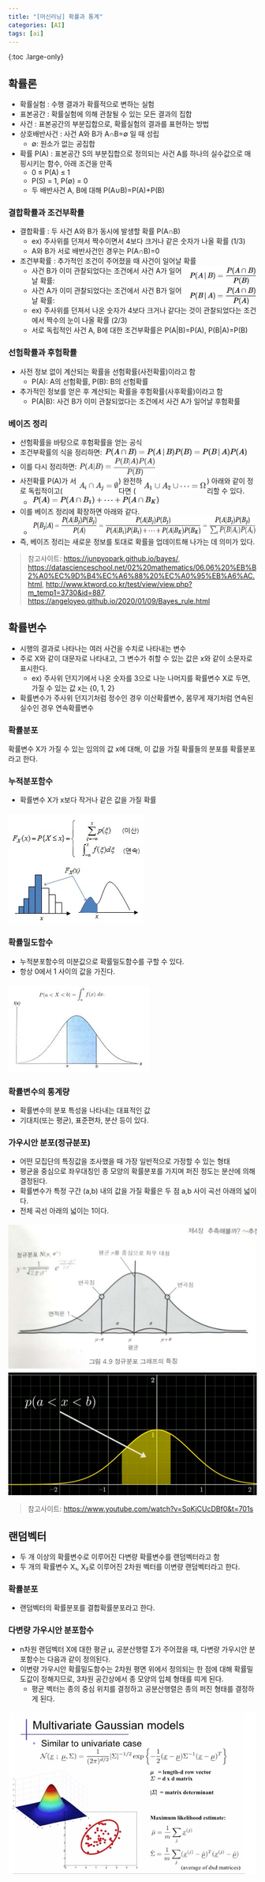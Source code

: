 ```yaml
---
title: "[머신러닝] 확률과 통계"
categories: [AI]
tags: [ai]
---
```


{:toc .large-only}

## 확률론

- 확률실험 : 수행 결과가 확률적으로 변하는 실험
- 표본공간 : 확률실험에 의해 관찰될 수 있는 모든 결과의 집합
- 사건 : 표본공간의 부분집합으로, 확률실험의 결과를 표현하는 방법
- 상호배반사건 : 사건 A와 B가 A∩B=∅ 일 때 성립
  - ∅: 원소가 없는 공집합
- 확률 P(A) : 표본공간 S의 부분집합으로 정의되는 사건 A를 하나의 실수값으로 매핑시키는 함수, 아래 조건을 만족
  - 0 ≤ P(A) ≤ 1
  - P(S) = 1, P(∅) = 0
  - 두 배반사건 A, B에 대해 P(A∪B)=P(A)+P(B)

### 결합확률과 조건부확률

- 결합확률 : 두 사건 A와 B가 동시에 발생할 확률 P(A∩B)
  - ex) 주사위를 던져서 짝수이면서 4보다 크거나 같은 숫자가 나올 확률 (1/3)
  - A와 B가 서로 배반사건인 경우는 P(A∩B)=0
- 조건부확률 : 추가적인 조건이 주어졌을 때 사건이 일어날 확률
  - <span style="display:flex;align-items:center;"><span style="margin-right:5px;">사건 B가 이미 관찰되었다는 조건에서 사건 A가 일어날 확률:</span><img src="../../assets/img/blog/2024-10-19-machine_learning2_01.png" style="width:auto;height:38px;"></span>
  - <span style="display:flex;align-items:center;"><span style="margin-right:5px;">사건 A가 이미 관찰되었다는 조건에서 사건 B가 일어날 확률:</span><img src="../../assets/img/blog/2024-10-19-machine_learning2_02.png" style="width:auto;height:36.5px;"></span>
  - ex) 주사위를 던져서 나온 숫자가 4보다 크거나 같다는 것이 관찰되었다는 조건에서 짝수의 눈이 나올 확률 (2/3)
  - 서로 독립적인 사건 A, B에 대한 조건부확률은 P(A|B)=P(A), P(B|A)=P(B)

### 선험확률과 후험확률

- 사전 정보 없이 계산되는 확률을 선험확률(사전확률)이라고 함
  - P(A): A의 선험확률, P(B): B의 선험확률
- 추가적인 정보를 얻은 후 계산되는 확률을 후험확률(사후확률)이라고 함
  - P(A|B): 사건 B가 이미 관찰되었다는 조건에서 사건 A가 일어날 후험확률

### 베이즈 정리

- 선험확률을 바탕으로 후험확률을 얻는 공식
- <span style="display:flex;align-items:center;"><span style="margin-right:5px;">조건부확률의 식을 정리하면:</span><img src="../../assets/img/blog/2024-10-19-machine_learning2_03.png" style="width:auto;height:19px;"></span>
- <span style="display:flex;align-items:center;"><span style="margin-right:5px;">이를 다시 정리하면:</span><img src="../../assets/img/blog/2024-10-19-machine_learning2_04.png" style="width:auto;height:38px;"></span>
- <span style="display:flex;align-items:center;"><span>사전확률 P(A)가 서로 독립적이고(</span><img src="../../assets/img/blog/2024-10-19-machine_learning2_05.png" style="width:auto;height:19px;"><span>) 완전하다면 (</span><img src="../../assets/img/blog/2024-10-19-machine_learning2_06.png" style="width:auto;height:19px;"><span>) 아래와 같이 정리할 수 있다.</span></span>
  - <img src="../../assets/img/blog/2024-10-19-machine_learning2_07.png" style="width:auto;height:19px;">
- 이를 베이즈 정리에 확장하면 아래와 같다.
  - <img src="../../assets/img/blog/2024-10-19-machine_learning2_08.png" style="width:auto;height:38px;">
- 즉, 베이즈 정리는 새로운 정보를 토대로 확률을 업데이트해 나가는 데 의미가 있다.

> 참고사이트: https://junpyopark.github.io/bayes/, https://datascienceschool.net/02%20mathematics/06.06%20%EB%B2%A0%EC%9D%B4%EC%A6%88%20%EC%A0%95%EB%A6%AC.html, http://www.ktword.co.kr/test/view/view.php?m_temp1=3730&id=887, https://angeloyeo.github.io/2020/01/09/Bayes_rule.html

## 확률변수

- 시행의 결과로 나타나는 여러 사건을 수치로 나타내는 변수
- 주로 X와 같이 대문자로 나타내고, 그 변수가 취할 수 있는 값은 x와 같이 소문자로 표시한다.
  - ex) 주사위 던지기에서 나온 숫자를 3으로 나눈 나머지를 확률변수 X로 두면, 가질 수 있는 값 x는 {0, 1, 2}
- 확률변수가 주사위 던지기처럼 정수인 경우 이산확률변수, 몸무게 재기처럼 연속된 실수인 경우 연속확률변수

### 확률분포

확률변수 X가 가질 수 있는 임의의 값 x에 대해, 이 값을 가질 확률들의 분포를 확률분포라고 한다.

### 누적분포함수

- 확률변수 X가 x보다 작거나 같은 값을 가질 확률

<img src="../../assets/img/blog/2024-10-19-machine_learning2_09.jpg" style="margin-top:5px;">

### 확률밀도함수

- 누적분포함수의 미분값으로 확률밀도함수를 구할 수 있다.
- 항상 0에서 1 사이의 값을 가진다.

<img src="../../assets/img/blog/2024-10-19-machine_learning2_10.png" style="margin-top:5px;">

### 확률변수의 통계량

- 확률변수의 분포 특성을 나타내는 대표적인 값
- 기대치(또는 평균), 표준편차, 분산 등이 있다.

### 가우시안 분포(정규분포)

- 어떤 모집단의 특징값을 조사했을 때 가장 일반적으로 가정할 수 있는 형태
- 평균을 중심으로 좌우대칭인 종 모양의 확률분포를 가지며 퍼진 정도는 분산에 의해 결정된다.
- 확률변수가 특정 구간 (a,b) 내의 값을 가질 확률은 두 점 a,b 사이 곡선 아래의 넓이다.
- 전체 곡선 아래의 넓이는 1이다.

<img src="../../assets/img/blog/2024-10-19-machine_learning2_11.jpg" style="margin-top:5px;">
<img src="../../assets/img/blog/2024-10-19-machine_learning2_12.png" style="margin-top:5px;">

> 참고사이트: https://www.youtube.com/watch?v=SoKjCUcDBf0&t=701s

## 랜덤벡터

- 두 개 이상의 확률변수로 이루어진 다변량 확률변수를 랜덤벡터라고 함
- 두 개의 확률변수 X₁, X₂로 이루어진 2차원 벡터를 이변량 랜덤벡터라고 한다.

### 확률분포

- 랜덤벡터의 확률분포를 결합확률분포라고 한다.

### 다변량 가우시안 분포함수

- n차원 랜덤벡터 X에 대한 평균 μ, 공분산행렬 Σ가 주어졌을 때, 다변량 가우시안 분포함수는 다음과 같이 정의된다.
- 이변량 가우시안 확률밀도함수는 2차원 평면 위에서 정의되는 한 점에 대해 확률밀도값이 정해지므로, 3차원 공간상에서 종 모양의 입체 형태를 띠게 된다.
  - 평균 벡터는 종의 중심 위치를 결정하고 공분산행렬은 종의 퍼진 형태를 결정하게 된다.

<img src="../../assets/img/blog/2024-10-19-machine_learning2_13.png" style="margin-top:5px;">
